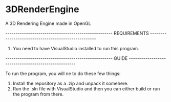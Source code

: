 # 3DRenderEngine
A 3D Rendering Engine made in OpenGL

---------------------------------------------------- REQUIREMENTS ----------------------------------------------------
1. You need to have VisualStudio installed to run this program.

---------------------------------------------------- GUIDE ----------------------------------------------------

To run the program, you will ne to do these few things:
1. Install the repository as a .zip and unpack it somehere.
2. Run the .sln file with VisualStudio and then you can either build or run the program from there.
